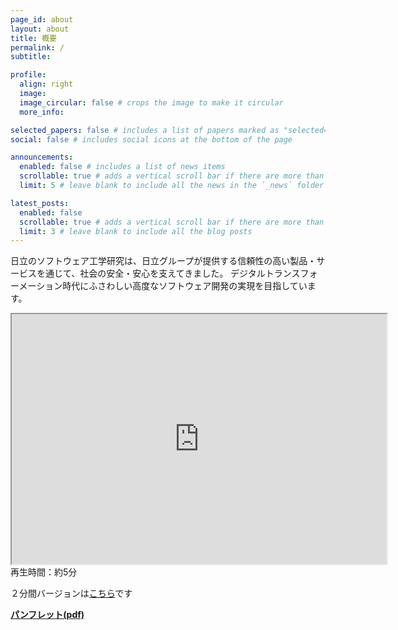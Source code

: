 ```yaml
---
page_id: about
layout: about
title: 概要
permalink: /
subtitle:

profile:
  align: right
  image:
  image_circular: false # crops the image to make it circular
  more_info:

selected_papers: false # includes a list of papers marked as "selected={true}"
social: false # includes social icons at the bottom of the page

announcements:
  enabled: false # includes a list of news items
  scrollable: true # adds a vertical scroll bar if there are more than 3 news items
  limit: 5 # leave blank to include all the news in the `_news` folder

latest_posts:
  enabled: false
  scrollable: true # adds a vertical scroll bar if there are more than 3 new posts items
  limit: 3 # leave blank to include all the blog posts
---
```


日立のソフトウェア工学研究は、日立グループが提供する信頼性の高い製品・サービスを通じて、社会の安全・安心を支えてきました。
デジタルトランスフォーメーション時代にふさわしい高度なソフトウェア開発の実現を目指しています。

<div>
<iframe width="600" height="400" src="https://www.youtube.com/embed/VV4KXtKip1o"></iframe>
</div>
再生時間：約5分

２分間バージョンは[こちら](https://www.youtube.com/watch?v=1RDdBRm3yco)です

**[パンフレット(pdf)](assets/pdf/2024DXEngineering.pdf)**

<!-- **[Software Engineering Conferences and Journals](confAndJournals.html)** -->
